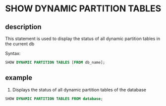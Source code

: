 # SHOW DYNAMIC PARTITION TABLES

## description

This statement is used to display the status of all dynamic partition tables in the current db

Syntax:

```sql
SHOW DYNAMIC PARTITION TABLES [FROM db_name];
```

## example

1. Displays the status of all dynamic partition tables of the database

```sql
SHOW DYNAMIC PARTITION TABLES FROM database;
```
